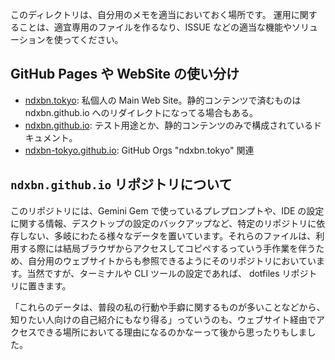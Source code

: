 このディレクトリは、自分用のメモを適当においておく場所です。
運用に関することは、適宜専用のファイルを作るなり、ISSUE などの適当な機能やソリューションを使ってください。

## GitHub Pages や WebSite の使い分け

- [ndxbn.tokyo](https://ndxbn.tokyo): 私個人の Main Web Site。静的コンテンツで済むものは ndxbn.github.io へのリダイレクトになってる場合もある。
- [ndxbn.github.io](https://ndxbn.github.io): テスト用途とか、静的コンテンツのみで構成されているドキュメント。
- [ndxbn-tokyo.github.io](https://ndxbn-tokyo.github.io): GitHub Orgs "ndxbn.tokyo" 関連

## `ndxbn.github.io` リポジトリについて

このリポジトリには、Gemini Gem で使っているプレプロンプトや、IDE の設定に関する情報、デスクトップの設定のバックアップなど、特定のリポジトリに依存しない、多岐にわたる様々なデータを置いています。それらのファイルは、利用する際には結局ブラウザからアクセスしてコピペするっていう手作業を伴うため、自分用のウェブサイトからも参照できるようにそのリポジトリにおいています。当然ですが、ターミナルや CLI ツールの設定であれば、 dotfiles リポジトリに置きます。

「これらのデータは、普段の私の行動や手癖に関するものが多いことなどから、知りたい人向けの自己紹介にもなり得る」っていうのも、ウェブサイト経由でアクセスできる場所においてる理由になるのかなーって後から思ったりもしました。
